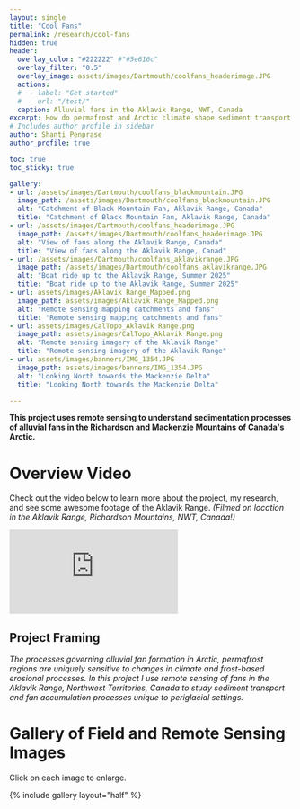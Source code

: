 ```yaml
---
layout: single
title: "Cool Fans"
permalink: /research/cool-fans
hidden: true
header:
  overlay_color: "#222222" #"#5e616c"
  overlay_filter: "0.5"
  overlay_image: assets/images/Dartmouth/coolfans_headerimage.JPG
  actions:
  #  - label: "Get started"
  #    url: "/test/"
  caption: Alluvial fans in the Aklavik Range, NWT, Canada
excerpt: How do permafrost and Arctic climate shape sediment transport in alluvial fans?
# Includes author profile in sidebar
author: Shanti Penprase
author_profile: true

toc: true
toc_sticky: true 

gallery:
- url: /assets/images/Dartmouth/coolfans_blackmountain.JPG
  image_path: /assets/images/Dartmouth/coolfans_blackmountain.JPG
  alt: "Catchment of Black Mountain Fan, Aklavik Range, Canada"
  title: "Catchment of Black Mountain Fan, Aklavik Range, Canada"
- url: /assets/images/Dartmouth/coolfans_headerimage.JPG
  image_path: /assets/images/Dartmouth/coolfans_headerimage.JPG
  alt: "View of fans along the Aklavik Range, Canada"
  title: "View of fans along the Aklavik Range, Canad"
- url: /assets/images/Dartmouth/coolfans_aklavikrange.JPG
  image_path: /assets/images/Dartmouth/coolfans_aklavikrange.JPG
  alt: "Boat ride up to the Aklavik Range, Summer 2025"
  title: "Boat ride up to the Aklavik Range, Summer 2025"
- url: assets/images/Aklavik Range_Mapped.png
  image_path: assets/images/Aklavik Range_Mapped.png
  alt: "Remote sensing mapping catchments and fans"
  title: "Remote sensing mapping catchments and fans"
- url: assets/images/CalTopo_Aklavik Range.png
  image_path: assets/images/CalTopo_Aklavik Range.png
  alt: "Remote sensing imagery of the Aklavik Range"
  title: "Remote sensing imagery of the Aklavik Range"
- url: assets/images/banners/IMG_1354.JPG
  image_path: assets/images/banners/IMG_1354.JPG
  alt: "Looking North towards the Mackenzie Delta"
  title: "Looking North towards the Mackenzie Delta"

---
```

<b>This project uses remote sensing to understand sedimentation processes of alluvial fans in the Richardson and Mackenzie Mountains of Canada's Arctic.</b>

# Overview Video 
Check out the video below to learn more about the project, my research, and see some awesome footage of the Aklavik Range.
<i>(Filmed on location in the Aklavik Range, Richardson Mountains, NWT, Canada!)</i>

<div class="video-container">
  <iframe src="https://www.youtube.com/embed/yLqooQr2xmM" frameborder="0" allowfullscreen></iframe>
</div>

## Project Framing
<i>The processes governing alluvial fan formation in Arctic, permafrost regions are uniquely sensitive to changes in climate and frost-based erosional processes. In this project I use remote sensing of fans in the Aklavik Range, Northwest Territories, Canada to study sediment transport and fan accumulation processes unique to periglacial settings.</i>


# Gallery of Field and Remote Sensing Images
Click on each image to enlarge.

{% include gallery layout="half" %}



